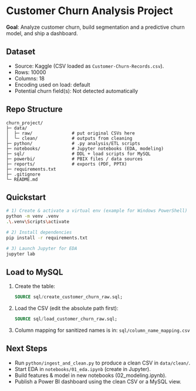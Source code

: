 # Customer Churn Analysis Project

**Goal**: Analyze customer churn, build segmentation and a predictive churn model, and ship a dashboard.

## Dataset
- Source: Kaggle (CSV loaded as `Customer-Churn-Records.csv`).
- Rows: 10000
- Columns: 18
- Encoding used on load: default
- Potential churn field(s): Not detected automatically

## Repo Structure
```text
churn_project/
├─ data/
│  ├─ raw/               # put original CSVs here
│  └─ clean/             # outputs from cleaning
├─ python/               # .py analysis/ETL scripts
├─ notebooks/            # Jupyter notebooks (EDA, modeling)
├─ sql/                  # DDL + load scripts for MySQL
├─ powerbi/              # PBIX files / data sources
├─ reports/              # exports (PDF, PPTX)
├─ requirements.txt
├─ .gitignore
└─ README.md
```

## Quickstart
```bash
# 1) Create & activate a virtual env (example for Windows PowerShell)
python -m venv .venv
.\.venv\Scripts\activate

# 2) Install dependencies
pip install -r requirements.txt

# 3) Launch Jupyter for EDA
jupyter lab
```

## Load to MySQL
1. Create the table:
   ```sql
   SOURCE sql/create_customer_churn_raw.sql;
   ```
2. Load the CSV (edit the absolute path first):
   ```sql
   SOURCE sql/load_customer_churn_raw.sql;
   ```
3. Column mapping for sanitized names is in: `sql/column_name_mapping.csv`

## Next Steps
- Run `python/ingest_and_clean.py` to produce a clean CSV in `data/clean/`.
- Start EDA in `notebooks/01_eda.ipynb` (create in Jupyter).
- Build features & model in new notebooks (02_modeling.ipynb).
- Publish a Power BI dashboard using the clean CSV or a MySQL view.